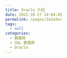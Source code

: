 ```yaml
---
title: Oracle 介绍
date: 2021-10-27 14:04:45
permalink: /pages/2e2a3e/
tags: 
  - null
categories: 
  - 数据库
  - SQL 数据库
  - Oracle
---
```

